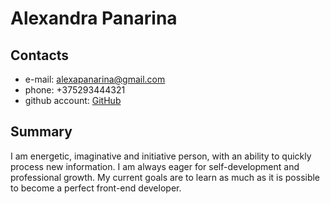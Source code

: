 # Alexandra Panarina
## Contacts
* e-mail: alexapanarina@gmail.com
* phone: +375293444321 
* github account: [GitHub](https://github.com/AlexandraPanarina)
## Summary 
I am energetic, imaginative and initiative person, with an ability to quickly process new information. I am always eager for self-development and professional growth. My current goals are to learn as much as it is possible to become a perfect front-end developer. 
